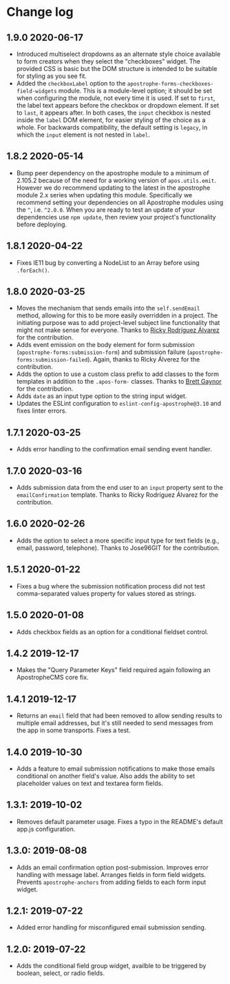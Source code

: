 # Change log

## 1.9.0 2020-06-17

- Introduced multiselect dropdowns as an alternate style choice available to form creators when they select the "checkboxes" widget. The provided CSS is basic but the DOM structure is intended to be suitable for styling as you see fit.
- Added the `checkboxLabel` option to the `apostrophe-forms-checkboxes-field-widgets` module. This is a module-level option; it should be set when configuring the module, not every time it is used. If set to `first`, the label text appears before the checkbox or dropdown element. If set to `last`, it appears after. In both cases, the `input` checkbox is nested inside the `label` DOM element, for easier styling of the choice as a whole. For backwards compatibility, the default setting is `legacy`, in which the `input` element is not nested in `label`.

## 1.8.2 2020-05-14

- Bump peer dependency on the apostrophe module to a minimum of 2.105.2 because of the need for a working version of `apos.utils.emit`. However we do recommend updating to the latest in the apostrophe module 2.x series when updating this module. Specifically we recommend setting your dependencies on all Apostrophe modules using the `^`, i.e. `^2.0.0`. When you are ready to test an update of your dependencies use `npm update`, then review your project's functionality before deploying.

## 1.8.1 2020-04-22

- Fixes IE11 bug by converting a NodeList to an Array before using `.forEach()`.

## 1.8.0 2020-03-25

- Moves the mechanism that sends emails into the `self.sendEmail` method, allowing for this to be more easily overridden in a project. The initiating purpose was to add project-level subject line functionality that might not make sense for everyone. Thanks to [Ricky Rodríguez Álvarez](https://github.com/rjrodriguezalvarez97) for the contribution.
- Adds event emission on the body element for form submission (`apostrophe-forms:submission-form`) and submission failure (`apostrophe-forms:submission-failed`). Again, thanks to Ricky Álverez for the contribution.
- Adds the option to use a custom class prefix to add classes to the form templates in addition to the `.apos-form-` classes. Thanks to [Brett Gaynor](https://github.com/bgaynor78) for the contribution.
- Adds `date` as an input type option to the string input widget.
- Updates the ESLint configuration to `eslint-config-apostrophe@3.10` and fixes linter errors.

## 1.7.1 2020-03-25

- Adds error handling to the confirmation email sending event handler.

## 1.7.0 2020-03-16

- Adds submission data from the end user to an `input` property sent to the `emailConfirmation` template. Thanks to Ricky Rodríguez Álvarez for the contribution.

## 1.6.0 2020-02-26

- Adds the option to select a more specific input type for text fields (e.g., email, password, telephone). Thanks to Jose96GIT for the contribution.

## 1.5.1 2020-01-22

- Fixes a bug where the submission notification process did not test comma-separated values property for values stored as strings.

## 1.5.0 2020-01-08

- Adds checkbox fields as an option for a conditional fieldset control.

## 1.4.2 2019-12-17

- Makes the "Query Parameter Keys" field required again following an ApostropheCMS core fix.

## 1.4.1 2019-12-17

- Returns an `email` field that had  been removed to allow sending results to multiple email addresses, but it's still needed to send messages from the app in some transports. Fixes a test.

## 1.4.0 2019-10-30

- Adds a feature to email submission notifications to make those emails conditional on another field's value. Also adds the ability to set placeholder values on text and textarea form fields.

## 1.3.1: 2019-10-02

- Removes default parameter usage. Fixes a typo in the README's default app.js configuration.

## 1.3.0: 2019-08-08

- Adds an email confirmation option post-submission. Improves error handling with message label. Arranges fields in form field widgets. Prevents `apostrophe-anchors` from adding fields to each form input widget.

## 1.2.1: 2019-07-22

- Added error handling for misconfigured email submission sending.

## 1.2.0: 2019-07-22

- Adds the conditional field group widget, availble to be triggered by boolean, select, or radio fields.
